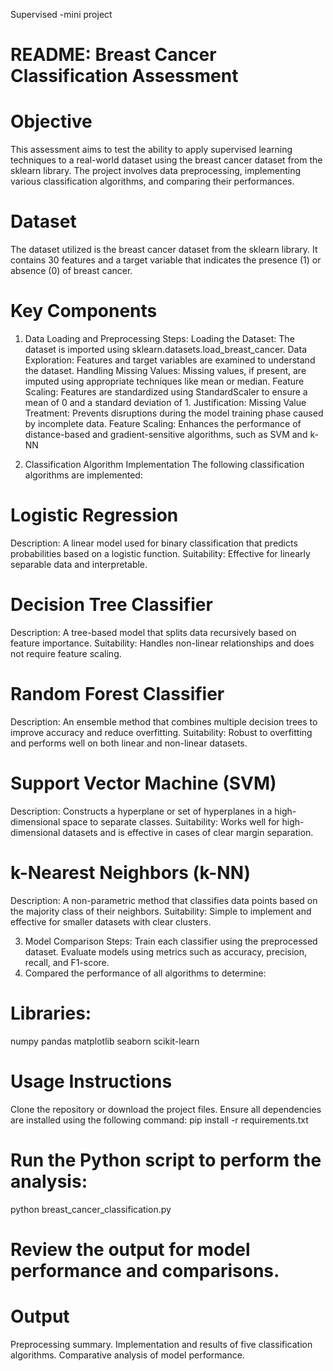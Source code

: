 Supervised -mini project 

# README: Breast Cancer Classification Assessment
# Objective
This assessment aims to test the ability to apply supervised learning techniques to a real-world dataset using the breast cancer dataset from the sklearn library. The project involves data preprocessing, implementing various classification algorithms, and comparing their performances.

# Dataset
The dataset utilized is the breast cancer dataset from the sklearn library. It contains 30 features and a target variable that indicates the presence (1) or absence (0) of breast cancer.

# Key Components
1. Data Loading and Preprocessing 
Steps:
Loading the Dataset: The dataset is imported using sklearn.datasets.load_breast_cancer.
Data Exploration: Features and target variables are examined to understand the dataset.
Handling Missing Values: Missing values, if present, are imputed using appropriate techniques like mean or median.
Feature Scaling: Features are standardized using StandardScaler to ensure a mean of 0 and a standard deviation of 1.
Justification:
Missing Value Treatment: Prevents disruptions during the model training phase caused by incomplete data.
Feature Scaling: Enhances the performance of distance-based and gradient-sensitive algorithms, such as SVM and k-NN

2. Classification Algorithm Implementation 
The following classification algorithms are implemented:
# Logistic Regression
Description: A linear model used for binary classification that predicts probabilities based on a logistic function.
Suitability: Effective for linearly separable data and interpretable.
# Decision Tree Classifier
Description: A tree-based model that splits data recursively based on feature importance.
Suitability: Handles non-linear relationships and does not require feature scaling.
# Random Forest Classifier
Description: An ensemble method that combines multiple decision trees to improve accuracy and reduce overfitting.
Suitability: Robust to overfitting and performs well on both linear and non-linear datasets.
# Support Vector Machine (SVM)
Description: Constructs a hyperplane or set of hyperplanes in a high-dimensional space to separate classes.
Suitability: Works well for high-dimensional datasets and is effective in cases of clear margin separation.
# k-Nearest Neighbors (k-NN)
Description: A non-parametric method that classifies data points based on the majority class of their neighbors.
Suitability: Simple to implement and effective for smaller datasets with clear clusters.

3. Model Comparison
Steps:
Train each classifier using the preprocessed dataset.
Evaluate models using metrics such as accuracy, precision, recall, and F1-score.
4. Compared the performance of all algorithms to determine:

# Libraries:
numpy
pandas
matplotlib
seaborn
scikit-learn

# Usage Instructions
Clone the repository or download the project files.
Ensure all dependencies are installed using the following command:
pip install -r requirements.txt

# Run the Python script to perform the analysis:
python breast_cancer_classification.py
# Review the output for model performance and comparisons.
# Output
Preprocessing summary.
Implementation and results of five classification algorithms.
Comparative analysis of model performance.

